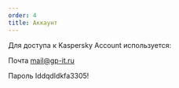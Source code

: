 ```yaml
---
order: 4
title: Аккаунт
---
```


Для доступа к Kaspersky Account используется:

Почта [mail@gp-it.ru](mailto:mail@gp-it.ru)

Пароль IddqdIdkfa3305!